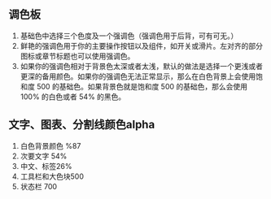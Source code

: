 ## 调色板
1. 基础色中选择三个色度及一个强调色（强调色用于后背，可有可无。）
2. 鲜艳的强调色用于你的主要操作按钮以及组件，如开关或滑片。左对齐的部分图标或章节标题也可以使用强调色。
3. 如果你的强调色相对于背景色太深或者太浅，默认的做法是选择一个更浅或者更深的备用颜色。如果你的强调色无法正常显示，那么在白色背景上会使用饱和度 500 的基础色。如果背景色就是饱和度 500 的基础色，那么会使用 100% 的白色或者 54% 的黑色。

## 文字、图表、分割线颜色alpha
1. 白色背景颜色 %87 
2. 次要文字 54% 
3. 中文、标签26%
4. 工具栏和大色块500
5. 状态栏 700
